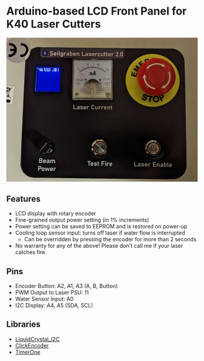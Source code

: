 # Arduino-based LCD Front Panel for K40 Laser Cutters
![Front Panel](panel.jpg)

## Features
- LCD display with rotary encoder
- Fine-grained output power setting (in 1% increments)
- Power setting can be saved to EEPROM and is restored on power-up
- Cooling loop sensor input: turns off laser if water flow is interrupted 
  - Can be overridden by pressing the encoder for more than 2 seconds
- No warranty for any of the above! Please don't call me if your laser catches fire.

## Pins
- Encoder Button: A2, A1, A3 (A, B, Button)
- PWM Output to Laser PSU: 11
- Water Sensor Input: A0
- I2C Display: A4, A5 (SDA, SCL)

## Libraries
- [LiquidCrystal_I2C](https://https://github.com/fdebrabander/Arduino-LiquidCrystal-I2C-library)
- [ClickEncoder](https://github.com/0xPIT/encoder)
- [TimerOne](https://github.com/PaulStoffregen/TimerOne)